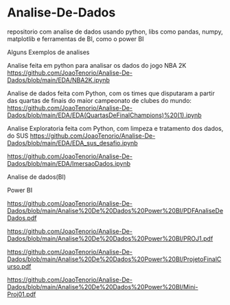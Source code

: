 # Analise-De-Dados
repositorio com analise de dados usando python, libs como pandas, numpy, matplotlib e ferramentas de BI, como o power BI

Alguns Exemplos de analises

Analise feita em python para analisar os dados do jogo NBA 2K
https://github.com/JoaoTenorio/Analise-De-Dados/blob/main/EDA/NBA2K.ipynb

Analise de dados feita com Python, com os times que disputaram a partir das quartas de finais do maior campeonato de clubes do mundo: 
https://github.com/JoaoTenorio/Analise-De-Dados/blob/main/EDA/EDA(QuartasDeFinalChampions)%20(1).ipynb

Analise Exploratoria feita com Python, com limpeza e tratamento dos dados, do SUS
https://github.com/JoaoTenorio/Analise-De-Dados/blob/main/EDA/EDA_sus_desafio.ipynb


https://github.com/JoaoTenorio/Analise-De-Dados/blob/main/EDA/ImersaoDados.ipynb


Analise de dados(BI)

Power BI

https://github.com/JoaoTenorio/Analise-De-Dados/blob/main/Analise%20De%20Dados%20Power%20BI/PDFAnaliseDeDados.pdf


https://github.com/JoaoTenorio/Analise-De-Dados/blob/main/Analise%20De%20Dados%20Power%20BI/PROJ1.pdf


https://github.com/JoaoTenorio/Analise-De-Dados/blob/main/Analise%20De%20Dados%20Power%20BI/ProjetoFinalCurso.pdf


https://github.com/JoaoTenorio/Analise-De-Dados/blob/main/Analise%20De%20Dados%20Power%20BI/Mini-Proj01.pdf
